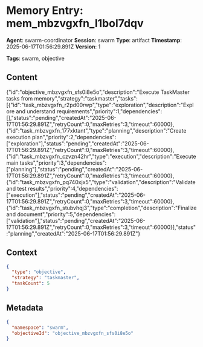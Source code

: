 # Memory Entry: mem_mbzvgxfn_l1bol7dqv

**Agent**: swarm-coordinator
**Session**: swarm
**Type**: artifact
**Timestamp**: 2025-06-17T01:56:29.891Z
**Version**: 1

**Tags**: swarm, objective

## Content

{"id":"objective_mbzvgxfn_sfs0i8e5o","description":"Execute TaskMaster tasks from memory","strategy":"taskmaster","tasks":[{"id":"task_mbzvgxfn_r2pd00rwp","type":"exploration","description":"Explore and understand requirements","priority":1,"dependencies":[],"status":"pending","createdAt":"2025-06-17T01:56:29.891Z","retryCount":0,"maxRetries":3,"timeout":60000},{"id":"task_mbzvgxfn_177xktant","type":"planning","description":"Create execution plan","priority":2,"dependencies":["exploration"],"status":"pending","createdAt":"2025-06-17T01:56:29.891Z","retryCount":0,"maxRetries":3,"timeout":60000},{"id":"task_mbzvgxfn_czvzn42hr","type":"execution","description":"Execute main tasks","priority":3,"dependencies":["planning"],"status":"pending","createdAt":"2025-06-17T01:56:29.891Z","retryCount":0,"maxRetries":3,"timeout":60000},{"id":"task_mbzvgxfn_pq740xjx5","type":"validation","description":"Validate and test results","priority":4,"dependencies":["execution"],"status":"pending","createdAt":"2025-06-17T01:56:29.891Z","retryCount":0,"maxRetries":3,"timeout":60000},{"id":"task_mbzvgxfn_stubvhqj3","type":"completion","description":"Finalize and document","priority":5,"dependencies":["validation"],"status":"pending","createdAt":"2025-06-17T01:56:29.891Z","retryCount":0,"maxRetries":3,"timeout":60000}],"status":"planning","createdAt":"2025-06-17T01:56:29.891Z"}

## Context

```json
{
  "type": "objective",
  "strategy": "taskmaster",
  "taskCount": 5
}
```

## Metadata

```json
{
  "namespace": "swarm",
  "objectiveId": "objective_mbzvgxfn_sfs0i8e5o"
}
```
